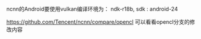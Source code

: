 

ncnn的Android要使用vulkan编译环境为：
ndk-r18b, sdk : android-24

https://github.com/Tencent/ncnn/compare/opencl
可以看看opencl分支的修改内容
